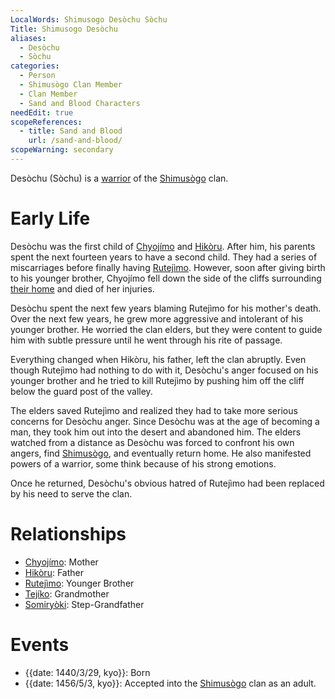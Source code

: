 ```yaml
---
LocalWords: Shimusogo Desòchu Sòchu
Title: Shimusogo Desòchu
aliases:
  - Desòchu
  - Sòchu
categories:
  - Person
  - Shimusògo Clan Member
  - Clan Member
  - Sand and Blood Characters
needEdit: true
scopeReferences:
  - title: Sand and Blood
    url: /sand-and-blood/
scopeWarning: secondary
---
```


Desòchu (Sòchu) is a [warrior](/kyōti-warrior/) of the [Shimusògo]() clan.

# Early Life

Desòchu was the first child of [Chyojímo](/shimusogo-chyojímo/) and [Hikòru](/shimusogo-hikòru/). After him, his parents spent the next fourteen years to have a second child. They had a series of miscarriages before finally having [Rutejìmo](/shimusogo-rutejìmo/). However, soon after giving birth to his younger brother, Chyojímo fell down the side of the cliffs surrounding [their home](/shimusogo-valley/) and died of her injuries.

Desòchu spent the next few years blaming Rutejìmo for his mother's death. Over the next few years, he grew more aggressive and intolerant of his younger brother. He worried the clan elders, but they were content to guide him with subtle pressure until he went through his rite of passage.

Everything changed when Hikòru, his father, left the clan abruptly. Even though Rutejìmo had nothing to do with it, Desòchu's anger focused on his younger brother and he tried to kill Rutejìmo by pushing him off the cliff below the guard post of the valley.

The elders saved Rutejìmo and realized they had to take more serious concerns for Desòchu anger. Since Desòchu was at the age of becoming a man, they took him out into the desert and abandoned him. The elders watched from a distance as Desòchu was forced to confront his own angers, find [Shimusògo](), and eventually return home. He also manifested powers of a warrior, some think because of his strong emotions.

Once he returned, Desòchu's obvious hatred of Rutejìmo had been replaced by his need to serve the clan.

# Relationships

* [Chyojímo](/shimusogo-chyojímo/): Mother
* [Hikòru](/shimusogo-hikòru/): Father
* [Rutejìmo](/shimusogo-rutejìmo/): Younger Brother
* [Tejíko](/shimusogo-tejíko/): Grandmother
* [Somiryòki](/shimusogo-somiryòki/): Step-Grandfather

# Events

* {{date: 1440/3/29, kyo}}: Born
* {{date: 1456/5/3, kyo}}: Accepted into the [Shimusògo]() clan as an adult.
